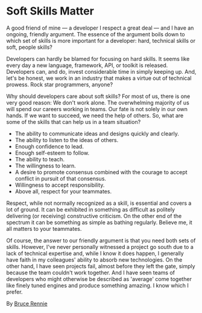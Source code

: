 # Soft Skills Matter

A good friend of mine — a developer I respect a great deal — and I have an ongoing, friendly argument. The essence of the argument boils down to which set of skills is more important for a developer: hard, technical skills or soft, people skills?

Developers can hardly be blamed for focusing on hard skills. It seems like every day a new language, framework, API, or toolkit is released. Developers can, and do, invest considerable time in simply keeping up. And, let's be honest, we work in an industry that makes a virtue out of technical prowess. Rock star programmers, anyone?

Why should developers care about soft skills? For most of us, there is one very good reason: We don't work alone. The overwhelming majority of us will spend our careers working in teams. Our fate is not solely in our own hands. If we want to succeed, we need the help of others. So, what are some of the skills that can help us in a team situation?

* The ability to communicate ideas and designs quickly and clearly.
* The ability to listen to the ideas of others.
* Enough confidence to lead.
* Enough self-esteem to follow.
* The ability to teach.
* The willingness to learn.
* A desire to promote consensus combined with the courage to accept conflict in pursuit of that consensus.
* Willingness to accept responsibility.
* Above all, respect for your teammates.

Respect, while not normally recognized as a skill, is essential and covers a lot of ground. It can be exhibited in something as difficult as politely delivering (or receiving) constructive criticism. On the other end of the spectrum it can be something as simple as bathing regularly. Believe me, it all matters to your teammates.

Of course, the answer to our friendly argument is that you need both sets of skills. However, I've never personally witnessed a project go south due to a lack of technical expertise and, while I know it does happen, I generally have faith in my colleagues' ability to absorb new technologies. On the other hand, I have seen projects fail, almost before they left the gate, simply because the team couldn't work together. And I have seen teams of developers who might otherwise be described as 'average' come together like finely tuned engines and produce something amazing. I know which I prefer.

By [Bruce Rennie](http://programmer.97things.oreilly.com/wiki/index.php/Brucer)
